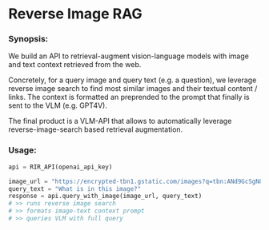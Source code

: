 # Reverse Image RAG  

### Synopsis: 
We build an API to retrieval-augment vision-language models with image and text context retrieved from the web.

Concretely, for a query image and query text (e.g. a question), we leverage reverse image search to find most similar images and their textual content / links.
The context is formatted an preprended to the prompt that finally is sent to the VLM (e.g. GPT4V).

The final product is a VLM-API that allows to automatically leverage reverse-image-search based retrieval augmentation.  


### Usage:  


```python
api = RIR_API(openai_api_key)

image_url = "https://encrypted-tbn1.gstatic.com/images?q=tbn:ANd9GcSgN8RDkURVE8mgOf-n02TqJdC2l1o5cVFA32NpZtuVp8MaFfZY"
query_text = "What is in this image?"
response = api.query_with_image(image_url, query_text)
# >> runs reverse image search
# >> formats image-text context prompt
# >> queries VLM with full query
```

